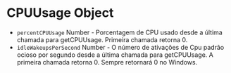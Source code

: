 # CPUUsage Object

* `percentCPUUsage` Number - Porcentagem de CPU usado desde a última chamada para getCPUUsage. Primeira chamada retorna 0.
* `idleWakeupsPerSecond` Number - O número de ativações de Cpu padrão ocioso por segundo desde a última chamada para getCPUUsage. A primeira chamada retorna 0. Sempre retornará 0 no Windows.